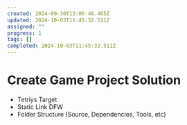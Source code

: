 ```yaml
---
created: 2024-09-30T13:06:48.405Z
updated: 2024-10-03T11:45:32.511Z
assigned: ""
progress: 1
tags: []
completed: 2024-10-03T11:45:32.511Z
---
```


# Create Game Project Solution

- Tetriys Target
- Static Link DFW
- Folder Structure (Source, Dependencies, Tools, etc)
